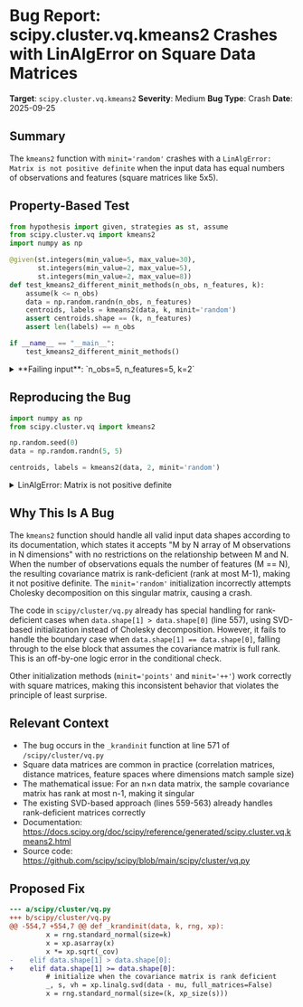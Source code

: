 # Bug Report: scipy.cluster.vq.kmeans2 Crashes with LinAlgError on Square Data Matrices

**Target**: `scipy.cluster.vq.kmeans2`
**Severity**: Medium
**Bug Type**: Crash
**Date**: 2025-09-25

## Summary

The `kmeans2` function with `minit='random'` crashes with a `LinAlgError: Matrix is not positive definite` when the input data has equal numbers of observations and features (square matrices like 5x5).

## Property-Based Test

```python
from hypothesis import given, strategies as st, assume
from scipy.cluster.vq import kmeans2
import numpy as np

@given(st.integers(min_value=5, max_value=30),
       st.integers(min_value=2, max_value=5),
       st.integers(min_value=2, max_value=8))
def test_kmeans2_different_minit_methods(n_obs, n_features, k):
    assume(k <= n_obs)
    data = np.random.randn(n_obs, n_features)
    centroids, labels = kmeans2(data, k, minit='random')
    assert centroids.shape == (k, n_features)
    assert len(labels) == n_obs

if __name__ == "__main__":
    test_kmeans2_different_minit_methods()
```

<details>

<summary>
**Failing input**: `n_obs=5, n_features=5, k=2`
</summary>
```
/home/npc/.local/lib/python3.13/site-packages/scipy/_lib/_util.py:352: UserWarning: One of the clusters is empty. Re-run kmeans with a different initialization.
  return fun(*args, **kwargs)
Traceback (most recent call last):
  File "/home/npc/pbt/agentic-pbt/worker_/52/hypo.py", line 16, in <module>
    test_kmeans2_different_minit_methods()
    ~~~~~~~~~~~~~~~~~~~~~~~~~~~~~~~~~~~~^^
  File "/home/npc/pbt/agentic-pbt/worker_/52/hypo.py", line 6, in test_kmeans2_different_minit_methods
    st.integers(min_value=2, max_value=5),
            ^^^
  File "/home/npc/miniconda/lib/python3.13/site-packages/hypothesis/core.py", line 2124, in wrapped_test
    raise the_error_hypothesis_found
  File "/home/npc/pbt/agentic-pbt/worker_/52/hypo.py", line 11, in test_kmeans2_different_minit_methods
    centroids, labels = kmeans2(data, k, minit='random')
                        ~~~~~~~^^^^^^^^^^^^^^^^^^^^^^^^^
  File "/home/npc/.local/lib/python3.13/site-packages/scipy/_lib/_util.py", line 352, in wrapper
    return fun(*args, **kwargs)
  File "/home/npc/.local/lib/python3.13/site-packages/scipy/cluster/vq.py", line 817, in kmeans2
    code_book = init_meth(data, code_book, rng, xp)
  File "/home/npc/.local/lib/python3.13/site-packages/scipy/cluster/vq.py", line 571, in _krandinit
    x = x @ xp.linalg.cholesky(_cov).T
            ~~~~~~~~~~~~~~~~~~^^^^^^
  File "/home/npc/.local/lib/python3.13/site-packages/scipy/_lib/array_api_compat/_internal.py", line 34, in wrapped_f
    return f(*args, xp=xp, **kwargs)
  File "/home/npc/.local/lib/python3.13/site-packages/scipy/_lib/array_api_compat/common/_linalg.py", line 89, in cholesky
    L = xp.linalg.cholesky(x, **kwargs)
  File "/home/npc/miniconda/lib/python3.13/site-packages/numpy/linalg/_linalg.py", line 897, in cholesky
    r = gufunc(a, signature=signature)
  File "/home/npc/miniconda/lib/python3.13/site-packages/numpy/linalg/_linalg.py", line 166, in _raise_linalgerror_nonposdef
    raise LinAlgError("Matrix is not positive definite")
numpy.linalg.LinAlgError: Matrix is not positive definite
Falsifying example: test_kmeans2_different_minit_methods(
    n_obs=5,
    n_features=5,
    k=2,  # or any other generated value
)
Explanation:
    These lines were always and only run by failing examples:
        /home/npc/miniconda/lib/python3.13/site-packages/numpy/linalg/_linalg.py:166
```
</details>

## Reproducing the Bug

```python
import numpy as np
from scipy.cluster.vq import kmeans2

np.random.seed(0)
data = np.random.randn(5, 5)

centroids, labels = kmeans2(data, 2, minit='random')
```

<details>

<summary>
LinAlgError: Matrix is not positive definite
</summary>
```
Traceback (most recent call last):
  File "/home/npc/pbt/agentic-pbt/worker_/52/repo.py", line 7, in <module>
    centroids, labels = kmeans2(data, 2, minit='random')
                        ~~~~~~~^^^^^^^^^^^^^^^^^^^^^^^^^
  File "/home/npc/.local/lib/python3.13/site-packages/scipy/_lib/_util.py", line 352, in wrapper
    return fun(*args, **kwargs)
  File "/home/npc/.local/lib/python3.13/site-packages/scipy/cluster/vq.py", line 817, in kmeans2
    code_book = init_meth(data, code_book, rng, xp)
  File "/home/npc/.local/lib/python3.13/site-packages/scipy/cluster/vq.py", line 571, in _krandinit
    x = x @ xp.linalg.cholesky(_cov).T
            ~~~~~~~~~~~~~~~~~~^^^^^^
  File "/home/npc/.local/lib/python3.13/site-packages/scipy/_lib/array_api_compat/_internal.py", line 34, in wrapped_f
    return f(*args, xp=xp, **kwargs)
  File "/home/npc/.local/lib/python3.13/site-packages/scipy/_lib/array_api_compat/common/_linalg.py", line 89, in cholesky
    L = xp.linalg.cholesky(x, **kwargs)
  File "/home/npc/miniconda/lib/python3.13/site-packages/numpy/linalg/_linalg.py", line 897, in cholesky
    r = gufunc(a, signature=signature)
  File "/home/npc/miniconda/lib/python3.13/site-packages/numpy/linalg/_linalg.py", line 166, in _raise_linalgerror_nonposdef
    raise LinAlgError("Matrix is not positive definite")
numpy.linalg.LinAlgError: Matrix is not positive definite
```
</details>

## Why This Is A Bug

The `kmeans2` function should handle all valid input data shapes according to its documentation, which states it accepts "M by N array of M observations in N dimensions" with no restrictions on the relationship between M and N. When the number of observations equals the number of features (M == N), the resulting covariance matrix is rank-deficient (rank at most M-1), making it not positive definite. The `minit='random'` initialization incorrectly attempts Cholesky decomposition on this singular matrix, causing a crash.

The code in `scipy/cluster/vq.py` already has special handling for rank-deficient cases when `data.shape[1] > data.shape[0]` (line 557), using SVD-based initialization instead of Cholesky decomposition. However, it fails to handle the boundary case when `data.shape[1] == data.shape[0]`, falling through to the else block that assumes the covariance matrix is full rank. This is an off-by-one logic error in the conditional check.

Other initialization methods (`minit='points'` and `minit='++'`) work correctly with square matrices, making this inconsistent behavior that violates the principle of least surprise.

## Relevant Context

- The bug occurs in the `_krandinit` function at line 571 of `/scipy/cluster/vq.py`
- Square data matrices are common in practice (correlation matrices, distance matrices, feature spaces where dimensions match sample size)
- The mathematical issue: For an n×n data matrix, the sample covariance matrix has rank at most n-1, making it singular
- The existing SVD-based approach (lines 559-563) already handles rank-deficient matrices correctly
- Documentation: https://docs.scipy.org/doc/scipy/reference/generated/scipy.cluster.vq.kmeans2.html
- Source code: https://github.com/scipy/scipy/blob/main/scipy/cluster/vq.py

## Proposed Fix

```diff
--- a/scipy/cluster/vq.py
+++ b/scipy/cluster/vq.py
@@ -554,7 +554,7 @@ def _krandinit(data, k, rng, xp):
         x = rng.standard_normal(size=k)
         x = xp.asarray(x)
         x *= xp.sqrt(_cov)
-    elif data.shape[1] > data.shape[0]:
+    elif data.shape[1] >= data.shape[0]:
         # initialize when the covariance matrix is rank deficient
         _, s, vh = xp.linalg.svd(data - mu, full_matrices=False)
         x = rng.standard_normal(size=(k, xp_size(s)))
```